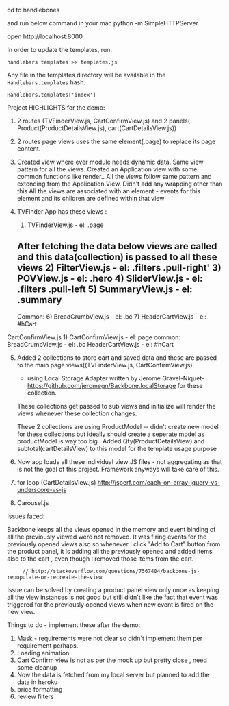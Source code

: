 cd to handlebones

and run below command in your mac
python -m SimpleHTTPServer

open http://localhost:8000


In order to update the templates, run:

    handlebars templates >> templates.js



Any file in the templates directory will be available in the `Handlebars.templates` hash.

    Handlebars.templates['index']

Project HIGHLIGHTS for the demo:

1) 2 routes (TVFinderView.js, CartConfirmView.js) and 2 panels( Product(ProductDetailsView.js), cart(CartDetailsView.js))

2) 2 routes page views uses the same element(.page) to replace its page content.

3) Created view where ever module needs dynamic data. Same view pattern for all the views.
   Created an Application view with some common functions like render..
   All the views follow same pattern and extending from the Application.View. Didn't add any wrapping other than this
   All the views are associated with an element -  events for this element and its children are defined within that view

4) TVFinder App has these views :
     1) TVFinderView.js  -  el: .page

     After fetching the data below views are called and this data(collection) is passed to all these views
     2) FilterView.js   - el: .filters .pull-right'
     3) POVView.js   -  el: .hero
     4) SliderView.js  -  el: .filters .pull-left
     5) SummaryView.js - el: .summary
     ---
     Common:
        6) BreadCrumbView.js  - el: .bc
        7) HeaderCartView.js  - el: #hCart

  CartConfirmView.js
      1) CartConfirmView.js - el:.page
       common:
           BreadCrumbView.js  - el: .bc
           HeaderCartView.js  - el: #hCart


 5) Added 2 collections to store cart and saved data and these are passed to the main page views((TVFinderView.js, CartConfirmView.js).
    - using Local Storage Adapter written by Jerome Gravel-Niquet- https://github.com/jeromegn/Backbone.localStorage
     for these collection.

     These collections get passed to sub views and initialize will render the views whenever these collection changes.

     These 2 collections are using ProductModel -- didn't create new model for these collections but ideally should create a seperate model as productModel
     is way too big .
     Added Qty(ProductDetailsView) and subtotal(cartDetailsView) to this model for the template usage purpose


 6) Now app loads all these  individual view JS files - not aggregating as that is not the goal of this project. Framework anyways will take care of this.


7) for loop (CartDetailsView.js) http://jsperf.com/each-on-array-jquery-vs-underscore-vs-js
 8) Carousel.js





 Issues faced:

 Backbone keeps all the views opened in the memory and event binding of all the previously viewed were not removed. It was
 firing events for the previously opened views also so whenever I click "Add to Cart" button from the product panel, it is adding
  all the previously opened and added items also to the cart , even though I removed those items from the cart.

         // http://stackoverflow.com/questions/7567404/backbone-js-repopulate-or-recreate-the-view


Issue can be solved by creating a product panel view only once as keeping all the view instances is not good
but still didn't like the fact that event was triggered  for the previously opened views when new event is fired on the new view.







  Things to do - implement these after the demo:

  1) Mask  - requirements were not clear so didn't implement them per requirement perhaps.
  2) Loading animation
  3) Cart Confirm view is not as per the mock up but pretty close , need some cleanup
  4) Now the data is fetched from my local server but planned to add the data in heroku
  5) price formatting
  6) review filters















